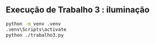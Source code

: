 ## Execução de Trabalho 3 : iluminação

```bash
python -m venv .venv
.venv\Scripts\activate
python ./trabalho3.py
```